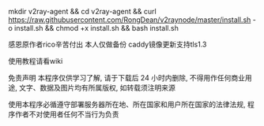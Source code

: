 mkdir v2ray-agent &&
cd v2ray-agent &&
curl https://raw.githubusercontent.com/RongDean/v2raynode/master/install.sh -o install.sh &&
chmod +x install.sh &&
bash install.sh

感恩原作者rico辛苦付出 本人仅做备份 caddy镜像更新支持tls1.3

使用教程请看wiki


免责声明
本程序仅供学习了解, 请于下载后 24 小时内删除, 不得用作任何商业用途, 文字、数据及图片均有所属版权, 如转载须注明来源

使用本程序必循遵守部署服务器所在地、所在国家和用户所在国家的法律法规, 程序作者不对使用者任何不当行为负责
